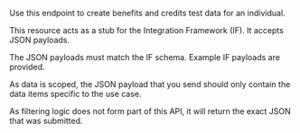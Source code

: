 <p>Use this endpoint to create benefits and credits test data for an individual.</p>
<p>This resource acts as a stub for the Integration Framework (IF). It accepts JSON payloads.</p>
<p>The JSON payloads must match the IF schema. Example IF payloads are provided.</p>
<p>As data is scoped, the JSON payload that you send should only contain the data items specific to the use case.</p>
<p>As filtering logic does not form part of this API, it will return the exact JSON that was submitted.</p>